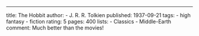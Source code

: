 ---
title: The Hobbit
author:
    - J. R. R. Tolkien
published: 1937-09-21
tags:
    - high fantasy
    - fiction
rating: 5
pages: 400
lists:
    - Classics
    - Middle-Earth
comment: Much better than the movies!

